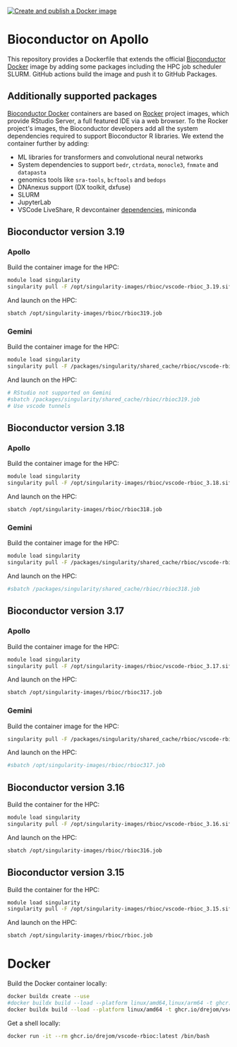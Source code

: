 [![Create and publish a Docker image](https://github.com/drejom/vscode-rbioc/actions/workflows/publish-to-github-package.yaml/badge.svg)](https://github.com/drejom/vscode-rbioc/actions/workflows/publish-to-github-package.yaml)
# Bioconductor on Apollo

This repository provides a Dockerfile that extends the official [Bioconductor Docker](https://bioconductor.org/help/docker/) image by adding some packages including the HPC job scheduler SLURM. GitHub actions build the image and push it to GitHub Packages.

## Additionally supported packages

[Bioconductor Docker](https://bioconductor.org/help/docker/) containers are based on [Rocker](https://rocker-project.org/) project images, which provide RStudio Server, a full featured IDE via a web browser. To the Rocker project's images, the Bioconductor developers add all the system dependencies required to support Bioconductor R libraries. We extend the container further by adding:

- ML libraries for transformers and convolutional neural networks
- System dependencies to support `bedr`, `ctrdata`, `monocle3`, `fnmate` and `datapasta`
- genomics tools like `sra-tools`, `bcftools` and `bedops`
- DNAnexus support (DX toolkit, dxfuse)
- SLURM
- JupyterLab
- VSCode LiveShare, R devcontainer [dependencies](https://github.com/microsoft/vscode-dev-containers/blob/main/containers/r/.devcontainer/devcontainer.json), miniconda

## Bioconductor version **3.19**

### Apollo

Build the container image for the HPC:

```sh
module load singularity
singularity pull -F /opt/singularity-images/rbioc/vscode-rbioc_3.19.sif docker://ghcr.io/drejom/vscode-rbioc:v2024-5-13
```
And launch on the HPC:

```sh
sbatch /opt/singularity-images/rbioc/rbioc319.job
```
### Gemini

Build the container image for the HPC:

```sh
module load singularity
singularity pull -F /packages/singularity/shared_cache/rbioc/vscode-rbioc_3.19.sif docker://ghcr.io/drejom/vscode-rbioc:v2024-5-13
```
And launch on the HPC:

```sh
# RStudio not supported on Gemini
#sbatch /packages/singularity/shared_cache/rbioc/rbioc319.job
# Use vscode tunnels
```

## Bioconductor version **3.18**

### Apollo

Build the container image for the HPC:

```sh
module load singularity
singularity pull -F /opt/singularity-images/rbioc/vscode-rbioc_3.18.sif docker://ghcr.io/drejom/vscode-rbioc:v2023-11-27
```
And launch on the HPC:

```sh
sbatch /opt/singularity-images/rbioc/rbioc318.job
```
### Gemini

Build the container image for the HPC:

```sh
module load singularity
singularity pull -F /packages/singularity/shared_cache/rbioc/vscode-rbioc_3.18.sif docker://ghcr.io/drejom/vscode-rbioc:v2023-11-27
```
And launch on the HPC:

```sh
#sbatch /packages/singularity/shared_cache/rbioc/rbioc318.job
```

## Bioconductor version **3.17**

### Apollo

Build the container image for the HPC:

```sh
module load singularity
singularity pull -F /opt/singularity-images/rbioc/vscode-rbioc_3.17.sif docker://ghcr.io/drejom/vscode-rbioc:v2023-9-26
```
And launch on the HPC:

```sh
sbatch /opt/singularity-images/rbioc/rbioc317.job
```
### Gemini

Build the container image for the HPC:

```sh
singularity pull -F /packages/singularity/shared_cache/rbioc/vscode-rbioc_3.17.sif docker://ghcr.io/drejom/vscode-rbioc:v2023-10-24
```
And launch on the HPC:

```sh
#sbatch /opt/singularity-images/rbioc/rbioc317.job
```

## Bioconductor version **3.16**

Build the container for the HPC:

```sh
module load singularity
singularity pull -F /opt/singularity-images/rbioc/vscode-rbioc_3.16.sif docker://ghcr.io/drejom/vscode-rbioc:v2023-1-8
```

And launch on the HPC:

```sh
sbatch /opt/singularity-images/rbioc/rbioc316.job
```

## Bioconductor version **3.15**

Build the container for the HPC:

```sh
module load singularity
singularity pull -F /opt/singularity-images/rbioc/vscode-rbioc_3.15.sif docker://ghcr.io/drejom/vscode-rbioc:v2022-10-14
```

And launch on the HPC:

```sh
sbatch /opt/singularity-images/rbioc/rbioc.job
```

# Docker

Build the Docker container locally:

```sh
docker buildx create --use
#docker buildx build --load --platform linux/amd64,linux/arm64 -t ghcr.io/drejom/vscode-rbioc:latest
docker buildx build --load --platform linux/amd64 -t ghcr.io/drejom/vscode-rbioc:latest --progress=plain . 2>&1 | tee build.log
```

Get a shell locally:

```sh
docker run -it --rm ghcr.io/drejom/vscode-rbioc:latest /bin/bash
```

